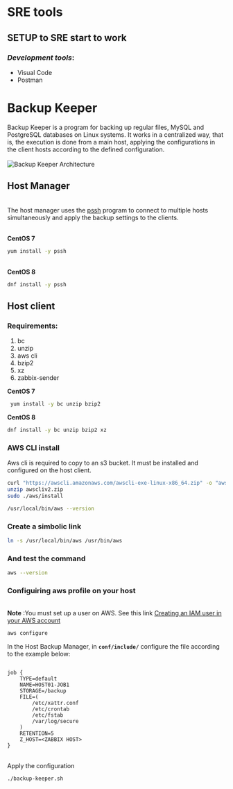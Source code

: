 # SRE tools
## SETUP to SRE start to work
### ***Development tools***:
  - Visual Code
  - Postman

  
  # Backup Keeper

Backup Keeper is a program for backing up regular files, MySQL and PostgreSQL databases on Linux systems. It works in a centralized way, that is, the execution is done from a main host, applying the configurations in the client hosts according to the defined configuration.
\
\
![Backup Keeper Architecture](img/backup-keeper-arch.jpg)

## Host Manager
\
The host manager uses the [pssh](https://linux.die.net/man/1/pssh) program to connect to multiple hosts simultaneously and apply the backup settings to the clients.

\
**CentOS 7**
```bash
yum install -y pssh
```
\
**CentOS 8**
```bash
dnf install -y pssh
```

## Host client
### Requirements:

1. bc
2. unzip
3. aws cli
4. bzip2
5. xz
6. zabbix-sender

**CentOS 7**
```bash
 yum install -y bc unzip bzip2
```

**CentOS 8**
```bash
dnf install -y bc unzip bzip2 xz
```

### **AWS CLI install**
Aws cli is required to copy to an s3 bucket. It must be installed and configured on the host client. 

```bash
curl "https://awscli.amazonaws.com/awscli-exe-linux-x86_64.zip" -o "awscliv2.zip"
unzip awscliv2.zip
sudo ./aws/install
```
```bash
/usr/local/bin/aws --version
```

### Create a simbolic link
```bash
ln -s /usr/local/bin/aws /usr/bin/aws
``` 

### And test the command
```bash
aws --version
```

### Configuiring aws profile on your host
\
**Note** :You must set up a user on AWS. See this link
[Creating an IAM user in your AWS account](https://docs.aws.amazon.com/IAM/latest/UserGuide/id_users_create.html#id_users_create_cliwpsapi)


```bash
aws configure
```

In the Host Backup Manager, in **```conf/include/```** configure the file according to the example below:
```

job {
    TYPE=default
    NAME=HOST01-JOB1
    STORAGE=/backup
    FILE=(
        /etc/xattr.conf
        /etc/crontab
        /etc/fstab
        /var/log/secure
    )
    RETENTION=5
    Z_HOST=<ZABBIX HOST>
}
```
\
Apply the configuration
```bash
./backup-keeper.sh
```
